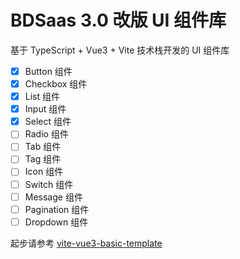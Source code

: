 # BDSaas 3.0 改版 UI 组件库
基于 TypeScript + Vue3 + Vite 技术栈开发的 UI 组件库

- [x] Button 组件
- [x] Checkbox 组件
- [x] List 组件
- [x] Input 组件
- [x] Select 组件
- [ ] Radio 组件
- [ ] Tab 组件
- [ ] Tag 组件
- [ ] Icon 组件
- [ ] Switch 组件
- [ ] Message 组件
- [ ] Pagination 组件
- [ ] Dropdown 组件

起步请参考 [vite-vue3-basic-template](https://github.com/dizuncainiao/vite-vue3-basic-template)
